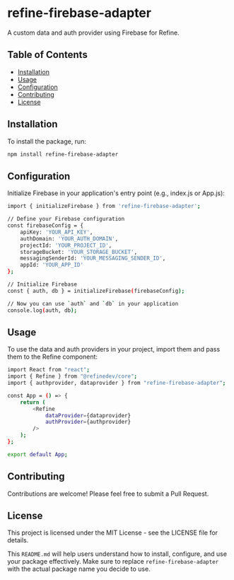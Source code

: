 # refine-firebase-adapter

A custom data and auth provider using Firebase for Refine.

## Table of Contents

- [Installation](#installation)
- [Usage](#usage)
- [Configuration](#configuration)
- [Contributing](#contributing)
- [License](#license)

## Installation

To install the package, run:

```sh
npm install refine-firebase-adapter
```
## Configuration
Initialize Firebase in your application's entry point (e.g., index.js or App.js):
```sh
import { initializeFirebase } from 'refine-firebase-adapter';

// Define your Firebase configuration
const firebaseConfig = {
    apiKey: 'YOUR_API_KEY',
    authDomain: 'YOUR_AUTH_DOMAIN',
    projectId: 'YOUR_PROJECT_ID',
    storageBucket: 'YOUR_STORAGE_BUCKET',
    messagingSenderId: 'YOUR_MESSAGING_SENDER_ID',
    appId: 'YOUR_APP_ID'
};

// Initialize Firebase
const { auth, db } = initializeFirebase(firebaseConfig);

// Now you can use `auth` and `db` in your application
console.log(auth, db);
```
## Usage
To use the data and auth providers in your project, import them and pass them to the Refine component:

```sh
import React from "react";
import { Refine } from "@refinedev/core";
import { authprovider, dataprovider } from "refine-firebase-adapter";

const App = () => {
    return (
        <Refine
            dataProvider={dataprovider}
            authProvider={authprovider}
        />
    );
};

export default App;
```

## Contributing
Contributions are welcome! Please feel free to submit a Pull Request.

## License
This project is licensed under the MIT License - see the LICENSE file for details.


This `README.md` will help users understand how to install, configure, and use your package effectively. Make sure to replace `refine-firebase-adapter` with the actual package name you decide to use.
